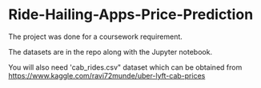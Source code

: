 # Ride-Hailing-Apps-Price-Prediction
The project was done for a coursework requirement.


The datasets are in the repo along with the Jupyter notebook.

You will also need 'cab_rides.csv" dataset which can be obtained from https://www.kaggle.com/ravi72munde/uber-lyft-cab-prices
